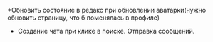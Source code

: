 \*Обновить состояние в редакс при обновлении аватарки(нужно обновить страницу, что б поменялась в профиле)

- Создание чата при клике в поиске. Отправка сообщений.
